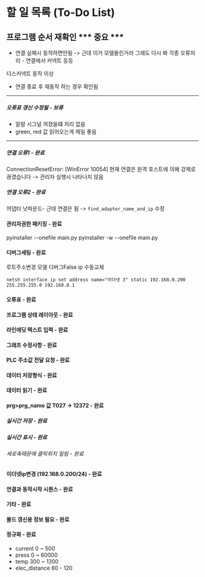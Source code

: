 # 할 일 목록 (To-Do List)

## 프로그램 순서 재확인 *** 중요 ***


- 연결 실패시 동작하면안됨 -> 근데 이거 모델돌린거라 그래도 다시 봐
각종 오류처리 - 연결에서 커넥트 등등

디스커넥트 동작 이상 
 - 연결 종료 후 재동작 하는 경우 확인됨


***

##### 오류표 갱신 수정필 - 보류
- 알람 시그널 꺼졌을떄 처리 없음
- green, red 값 읽어오는게 제일 좋음

***

##### 연결 오류1 - 완료
ConnectionResetError: [WinError 10054] 현재 연결은 원격 호스트에 의해 강제로 끊겼습니다
-> 관리자 실행시 나타나지 않음

##### 연결 오류2 - 완료
어댑터 낫파운드- 근데 연결은 됨 -> `find_adapter_name_and_ip` 수정

#### 관리자권한 패키징 - 완료
pyinstaller --onefile main.py
pyinstaller -w --onefile main.py

#### 디버그세팅 - 완료
루트주소변경
모델 디버그False
ip 수동교체
```
netsh interface ip set address name="이더넷 3" static 192.168.0.200 255.255.255.0 192.168.0.1
```
#### 오류표 - 완료
#### 프로그램 상태 레이아웃 - 완료
#### 라인에딧 텍스트 입력 - 완료
#### 그래프 수정사항 - 완료
#### PLC 주소값 전달 요청 - 완료
#### 데이터 저장형식 - 완료
#### 데이터 읽기 - 완료
#### prg>prg_name 값 T027 -> 12372 - 완료
##### 실시간 저장 - 완료
##### 실시간 표시 - 완료
###### 세로축때문에 클릭위치 밀림 - 완료
#### 이더넷ip변경 (192.168.0.200/24) - 완료
#### 연결과 동작시작 시퀀스 - 완료
#### 기타 - 완료
#### 몰드 갱신용 정보 필요 - 완료
#### 정규화 - 완료
- current 0 ~ 500
- press 0 ~ 60000
- temp 300 ~ 1300
- elec_distance 60 - 120